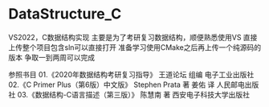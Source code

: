 # DataStructure_C
VS2022，C数据结构实现
主要是为了考研复习数据结构，顺便熟悉使用VS
直接上传整个项目包含sln可以直接打开
准备学习使用CMake之后再上传一个纯源码的版本
争取一到两周可以完成

参照书目
01.《2020年数据结构考研复习指导》 王道论坛 组编 电子工业出版社
02.《C Primer Plus（第6版）中文版》 Stephen Prata 著 姜佑 译 人民邮电出版社
03.《数据结构-C语言描述（第三版）》 陈慧南 著 西安电子科技大学出版社
